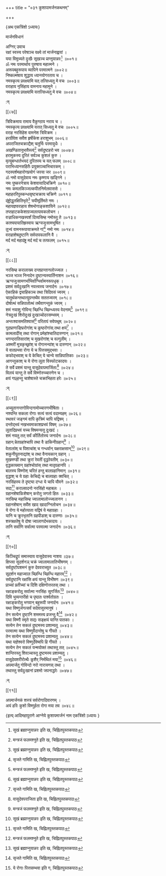 +++
title = "०३१ कुशापामर्जनकथनम्"

+++

\{अथ एकत्रिंशो ऽध्यायः\}

मार्जनविधानं  
    
अग्निर् उवाच  
रक्षां स्वस्य परेषाञ्च वक्ष्ये तां मार्जनाह्वयां   ।  
यया विमुच्यते दुःखैः सुखञ्च प्राप्नुयान्नरः[^२]   ॥००१॥  
ॐ नमः परमार्थाय पुरुषाय महात्मने ।  
अरूपबहुरूपाय व्यापिने परमात्मने ॥००२॥  
निष्कल्मषाय शुद्धाय ध्यानयोगरताय च ।  
नमस्कृत्य प्रवक्ष्यामि यत् तत्सिध्यतु मे वचः ॥००३॥  
वराहाय नृसिंहाय वामनाय महामुने ।  
नमस्कृत्य प्रवक्ष्यामि यत्तत्सिध्यतु मे वचः ॥००४॥  
    
:न्  
    
[^१]: मन्त्रजं फलमश्नुते इति ख, चिह्नितपुस्तकपाठः  
    
[^२]: सुखं ब्रह्माप्नुयान्नरः इति ख, चिह्नितपुस्तकपाठः  

[[८७]]
    
त्रिविक्रमाय रामाय वैकुण्ठाय नराय च ।  
नमस्कृत्य प्रवक्ष्यामि यत्तत् सिध्यतु मे वचः ॥००५॥  
वराह नरसिंहेश वामनेश त्रिविक्रम ।  
हरग्रीवेश सर्वेश हृषीकेश हराशुभम् ॥००६॥  
अपराजितचक्राद्यैश् चतुर्भिः परमायुधैः ।  
अखण्डितानुभावैस्त्वं[^१] सर्वदुष्टहरो भव ॥००७॥  
हरामुकस्य दुरितं सर्वञ्च कुशलं कुरु ।  
मृत्युबन्धार्तभयदं दुरितस्य च यत् फलम् ॥००८॥  
पराभिध्यानसहितैः प्रयुक्तञ्चाभिचारकम् ।  
गदस्पर्शमहारोगप्रयोगं जरया जर ॥००९॥  
ॐ नमो वासुदेवाय नमः कृष्णाय खड्गिने   ।  
नमः पुष्करनेत्राय केशवायादिचक्रिणे ॥०१०॥  
नमः कमलकिञ्जल्कपीतनिर्मलवाससे ।  
महाहररिपुस्कन्धसृष्टचक्राय चक्रिणे ॥०११॥  
द्ंष्ट्रोद्धृतक्षितिभृते[^२] त्रयीमूर्तिमते नमः   ।  
महायज्ञवराहाय शेषभोगाङ्कशायिने ॥०१२॥  
तप्तहाटककेशाग्रज्वलत्पावकलोचन ।  
वज्राधिकनखस्पर्शं दिव्यसिम्ह नमोस्तु ते ॥०१३॥  
काश्यपायातिह्रस्वाय ऋग्यजुःसामभूषित ।  
तुभ्यं वामनरूपायाक्रमते गां[^३] नमो नमः   ॥०१४॥  
वराहाशेषदुष्टानि सर्वपापफलानि वै ।  
मर्द मर्द महादंष्ट्र मर्द मर्द च तत्फलम् ॥०१५॥  
    
:न्  
    
[^१]: अखण्डितात्मभावैस्त्वमिति ख, चिह्नितपुस्तकपाठः  
    
[^२]: दंष्ट्रोद्धृतभूमिभर्त्रे इति ख, चिह्नितपुस्तकपाठः  
    
[^३]: सृजते गामिति ख, चिह्नितपुस्तकपाठः  

[[८८]]
    
नरसिम्ह करालाख्य दन्तप्रान्तानलोज्ज्वल ।  
भञ्ज भञ्ज निनादेन दुष्टान्यस्यार्तिनाशन ॥०१६॥  
ऋग्यजुःसामगर्भाभिर्वाग्भिर्वामनरूपधृक् ।  
प्रशमं सर्वदुःखानि नयत्त्वस्य जनार्दनः ॥०१७॥  
ऐकाहिकं द्व्याहिकञ्च तथा त्रिदिवसं ज्वरम् ।  
चातुर्थकन्तथात्युग्रन्तथैव सततज्वरम् ॥०१८॥  
दोषोत्थं सन्निपातोत्थं तथैवागन्तुकं ज्वरम् ।  
शमं नयाशु गोविन्द च्छिन्धि च्छिन्ध्यस्य वेदनाम्[^१]   ॥०१९॥  
नेत्रदुःखं शिरोदुःखं दुःखञ्चोदरसम्भवम्   ।  
अन्तःश्वासमतिश्वासं[^२] परितापं सवेपथुम् ॥०२०॥  
गुदघ्राणाङ्घ्रिरोगांश् च कुष्ठरोगांस् तथा क्षयं[^३]   ।  
कामलादींस् तथा रोगान् प्रमेहांश्चातिदारुणान्   ॥०२१॥  
भगन्दरातिसारांश् च मुखरोगांश् च वल्गुलीम् ।  
अश्मरीं मूत्रकृच्छ्रांश् च रोगानन्यांश् च दारुणान्   ॥०२२॥  
ये वातप्रभवा रोगा ये च पित्तसमुद्भवाः ।  
कफोद्भवाश् च ये केचित् ये चान्ये सान्निपातिकाः ॥०२३॥  
आगन्तुकाश् च ये रोगा लूता विस्फोटकादयः ।  
ते सर्वे प्रशमं यान्तु वासुदेवापमार्जिताः[^५] ॥०२४॥  
विलयं यान्तु ते सर्वे विष्णोरुच्चारणेन च ।  
क्षयं गछ्हन्तु चाशेषास्ते चक्राभिहता हरेः   ॥०२५॥  
    
:न्  
    
[^१]: छिन्द छिन्दास्य वेदनामिति ग, चिह्नितपुस्तकपाठः  
    
[^२]: अनिश्वासमतिश्वासमिति ग, चिह्नितपुस्तकपाठः  
    
[^३]: तथैव च इति ग, चिह्नितपुस्तकपाठः  
    
[^४]: ये रोगाः पित्तसम्भवा इति ग, चिह्नितपुस्तकपाठः  
    
[^५]: वासुदेवपराजिता इति ख, चिह्नितपुस्तकपाठः  

[[८९]]
    
अच्युतानन्तगोविन्दनामोच्चारणभीषिताः ।  
नश्यन्ति सकला रोगाः सत्यं सत्यं वदाम्यहम् ॥०२६॥  
स्थावरं जङ्गमं वापि कृत्रिमं चापि यद्विषम्   ।  
दन्तोद्भवं नखभवमाकाशप्रभवं विषम् ॥०२७॥  
लूतादिप्रभवं यच्च विषमन्यत्तु दुःखदं ।  
शमं नयतु तत् सर्वं कीर्तितोस्य जनार्दनः ॥०२८॥  
ग्रहान् प्रेतग्रहांश्चापि तथा वै डाकिनीग्रहान्[^१]   ।  
वेतालांश् च पिशाचांश् च गन्धर्वान् यक्षराक्षसान्[^२]   ॥०२९॥  
शकुनीपूतनाद्यांश् च तथा वैनायकान् ग्रहान्   ।  
मुखमण्डीं तथा क्रूरां रेवतीं वृद्धरेवतीम्   ॥०३०॥  
वृद्धकाख्यान् ग्रहांश्चोग्रांस् तथा मातृग्रहानपि   ।  
बालस्य विष्णोश् चरितं हन्तु बालग्रहानिमान् ॥०३१॥  
वृद्धाश् च ये ग्रहाः केचिद्ये च बालग्रहाः क्वचित्   ।  
नरसिंहस्य ते दृष्ट्या दग्धा ये चापि यौवने ॥०३२॥  
सदा[^३] करालवदनो नरसिंहो महाबलः ।  
ग्रहानशेषान्निःशेषान् करोतु जगतो हितः ॥०३३॥  
नरसिम्ह महासिम्ह ज्वालामालोज्ज्वलानन ।  
ग्रहानशेषान् सर्वेश खाद खादाग्निलोचन ॥०३४॥  
ये रोगा ये महोत्पाता यद्विषं ये महाग्रहाः ।  
यानि च क्रूरभृतानि ग्रहपीडाश् च दारुणाः   ॥०३५॥  
शस्त्रक्षतेषु ये दोषा ज्वालागर्दभकादयः ।  
तानि सर्वाणि सर्वात्मा परमात्मा जनार्दनः ॥०३६॥  
    
:न्  
    
[^१]: तथा वेतालिकान् ग्रहानिति घ, चिह्नितपुस्तकपाठः  
    
[^२]: गन्धर्वान् राक्ससानपि इति ख, चिह्नितपुस्तकपाठः  
    
[^३]: शटा इति ख, ङ, चिह्नितपुस्तकद्वयपाठः  

[[९०]]
    
किञ्चिद्रूपं समास्याय वासुदेवास्य नाशय ॥३७॥  
क्षिप्त्वा सुदर्शनञ् चक्रं ज्वालामालातिभीषणम्   ।  
सर्वदुष्टोपशमनं कुरु देववराच्युत ॥०३८॥  
सुदर्शन महाज्वाल च्छिन्धि च्छिन्धि महारव[^१] ।  
सर्वदुष्टानि रक्षांसि क्षयं यान्तु विभीषण   ॥०३९॥  
प्राच्यां प्रतीच्यां च दिशि दक्षिणोत्तरतस् तथा   ।  
रक्षाङ्करोतु सर्वात्मा नरसिंहः सुगर्जितः[^२]   ॥०४०॥  
दिवि भुव्यन्तरीक्षे च पृष्ठतः पार्श्वतोग्रतः   ।  
रक्षाङ्करोतु भगवान् बहुरूपी जनार्दनः ॥०४१॥  
यथा विष्णुर्जगत्सर्वं सदेवासुरमानुषं ।  
तेन सत्येन दुष्टानि शममस्य व्रजन्तु वै[^३] ॥०४२॥  
यथा विष्णौ स्मृते सद्यः सङ्क्षयं यान्ति पातकाः   ।  
सत्येन तेन सकलं दुष्टमस्य प्रशाम्यतु ॥०४३॥  
परमात्मा यथा विष्णुर्वेदान्तेषु च गीयते ।  
तेन सत्येन सकलं दुष्टमस्य प्रशाम्यतु ॥०४४॥  
यथा यज्ञेश्वरो विष्णुर्देवेष्वपि हि गीयते ।  
सत्येन तेन सकलं यन्मयोक्तं तथास्तु तत् ॥०४५॥  
शान्तिरस्तु शिवञ्चास्तु दुष्टमस्य प्रशाम्यतु ।  
वासुदेवशरीरोत्थैः कुशैर् निर्मथितं मया[^४] ॥०४६॥  
अपमार्जतु गोविन्दो नरो नारायणस् तथा ।  
तथास्तु सर्वदुःखानां प्रशमो जपनाद्धरेः   ॥०४७॥  
    
:न्  
    
[^१]: महाबल इति ख, चिह्नितपुस्तकपाठः  
    
[^२]: स्वर्गर्जितैर् इति ग, ङ, चिह्नितपुस्तकद्वयपाठः  
    
[^३]: प्रयान्तु वै इति ग, चिह्नितपुस्तकपाठः  
    
[^४]: कुशैर् निर्णाशितमिति ख, ग, चिह्नितपुस्तकद्वयपाठः  

[[९१]]
    
अपमार्जनकं शस्त्रं सर्वरोगादिवारणम् ।  
अयं हरिः कुशो विष्णुर्हता रोगा मया तव ॥०४८॥

\{इत्य् आदिमहापुराणे आग्नेये कुशापमार्जनं नाम एकत्रिंशो ऽध्यायः  }
    